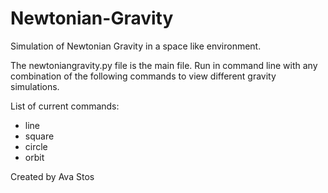 # Newtonian-Gravity
Simulation of Newtonian Gravity in a space like environment.

The newtoniangravity.py file is the main file. Run in command line with any combination of the following commands to view different gravity simulations.

List of current commands:

- line
- square
- circle 
- orbit

Created by Ava Stos
